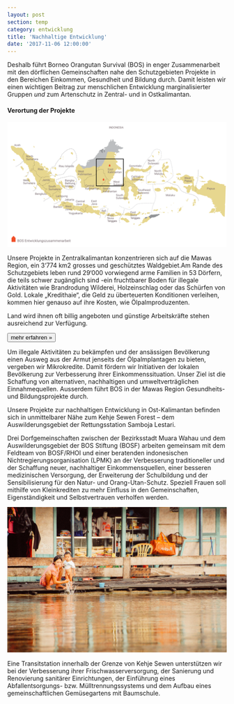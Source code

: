 ```yaml
---
layout: post
section: temp
category: entwicklung
title: 'Nachhaltige Entwicklung'
date: '2017-11-06 12:00:00'
---
```

Deshalb führt Borneo Orangutan Survival (BOS) in enger Zusammenarbeit mit den dörflichen Gemeinschaften nahe den Schutzgebieten Projekte in den Bereichen Einkommen, Gesundheit und Bildung durch. Damit leisten wir einen wichtigen Beitrag zur menschlichen Entwicklung marginalisierter Gruppen *und* zum Artenschutz in Zentral- und in Ostkalimantan.

#### Verortung der Projekte

![](assets/images/indonesia.svg)

Unsere Projekte in Zentralkalimantan konzentrieren sich auf die Mawas Region, ein 3‘774 km2 grosses und geschütztes Waldgebiet.Am Rande des Schutzgebiets leben rund 29‘000 vorwiegend arme Familien in 53 Dörfern, die teils schwer zugänglich sind -ein fruchtbarer Boden für illegale Aktivitäten wie Brandrodung Wilderei, Holzeinschlag oder das Schürfen von Gold. Lokale „Kredithaie“, die Geld zu überteuerten Konditionen verleihen, kommen hier genauso auf ihre Kosten, wie Ölpalmproduzenten.

Land wird ihnen oft billig angeboten und günstige Arbeitskräfte stehen ausreichend zur Verfügung.

[<button class="bos-button large info float-right space-left" id="mawas">mehr erfahren »</button>](mawas.html)

Um illegale Aktivitäten zu bekämpfen und der ansässigen Bevölkerung einen Ausweg aus der Armut jenseits der Ölpalmplantagen zu bieten, vergeben wir Mikrokredite. Damit fördern wir Initiativen der lokalen Bevölkerung zur Verbesserung ihrer Einkommenssituation. Unser Ziel ist die Schaffung von alternativen, nachhaltigen und umweltverträglichen Einnahmequellen. Ausserdem führt BOS in der Mawas Region Gesundheits- und Bildungsprojekte durch.

Unsere Projekte zur nachhaltigen Entwicklung in Ost-Kalimantan befinden sich in unmittelbarer Nähe zum Kehje Sewen Forest – dem Auswilderungsgebiet der Rettungsstation Samboja Lestari.

Drei Dorfgemeinschaften zwischen der Bezirksstadt Muara Wahau und dem Auswilderungsgebiet der BOS Stiftung (BOSF) arbeiten gemeinsam mit dem Feldteam von BOSF/RHOI und einer beratenden indonesischen Nichtregierungsorganisation (LPMK) an der Verbesserung
traditioneller und der Schaffung neuer, nachhaltiger Einkommensquellen, einer besseren medizinischen Versorgung, der Erweiterung der Schulbildung und der Sensibilisierung für den Natur- und Orang-Utan-Schutz. Speziell Frauen soll mithilfe von Kleinkrediten
zu mehr Einfluss in den Gemeinschaften, Eigenständigkeit und Selbstvertrauen verholfen werden. 

![](assets/images/bathing.jpg)

Eine Transitstation innerhalb der Grenze von Kehje Sewen unterstützen wir bei der Verbesserung ihrer Frischwasserversorgung, der Sanierung und Renovierung sanitärer Einrichtungen, der Einführung eines Abfallentsorgungs- bzw. Mülltrennungssystems und
dem Aufbau eines gemeinschaftlichen Gemüsegartens mit Baumschule. 